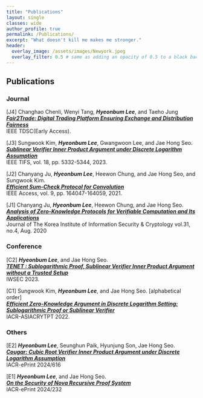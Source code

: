 ```yaml
---
title: "Publications"
layout: single
classes: wide
author_profile: true
permalink: /Publications/
excerpt: "What doesn't kill me makes me stronger."
header:
  overlay_image: /assets/images/Newyork.jpeg
  overlay_filter: 0.5 # same as adding an opacity of 0.5 to a black background
---
```


## Publications

### Journal
[J4] Changhao Chenli, Wenyi Tang,  **_Hyeonbum Lee_**, and Taeho Jung
<br>
**_[Fair2Trade: Digital Trading Platform Ensuring Exchange and Distribution Fairness](https://ieeexplore.ieee.org/document/10420492)_**
<br>
IEEE TDSC(Early Access).

[J3] Sungwook Kim, **_Hyeonbum Lee_**, Gwangwoon Lee, and Jae Hong Seo.
<br>
**_[Sublinear Verifier Inner Product Argument under Discrete Logarithm Assumption](https://ieeexplore.ieee.org/document/10198341)_**
<br>
IEEE TIFS, vol. 18, pp. 5332-5344, 2023.

[J2] Chanyang Ju, **_Hyeonbum Lee_**, Heewon Chung, and Jae Hong Seo, and Sungwook Kim.
<br>
**_[Efficient Sum-Check Protocol for Convolution](https://ieeexplore.ieee.org/document/9638642)_**
<br>
IEEE Access, vol. 9, pp. 164047-164059, 2021.

[J1] Chanyang Ju, **_Hyeonbum Lee_**, Heewon Chung, and Jae Hong Seo.
<br>
**_[Analysis of Zero-Knowledge Protocols for Verifiable Computation and Its Applications](https://www.koreascience.or.kr/article/JAKO202125141268152.pdf)_**
<br>
Journal of The Korea Institute of Information Security & Cryptology vol.31, no.4, Aug. 2020

### Conference
[C2] **_Hyeonbum Lee_**, and Jae Hong Seo.
<br>
**_[TENET : Sublogarithmic Proof, Sublinear Verifier Inner Product Argument without a Trusted Setup](https://link.springer.com/chapter/10.1007/978-3-031-41326-1_12)_**
<br>
IWSEC 2023.

[C1] Sungwook Kim, **_Hyeonbum Lee_**, and Jae Hong Seo. [alphabetical order]
<br>
**_[Efficient Zero-Knowledge Argument in Discrete Logarithm Setting: Sublogarithmic Proof or Sublinear Verifier](https://link.springer.com/chapter/10.1007/978-3-031-22966-4_14)_**
<br>
IACR-ASIACRYTPT 2022.

### Others
[E2]  **_Hyeonbum Lee_**, Seunghun Paik, Hyunjung Son, Jae Hong Seo.
<br>
**_[Cougar: Cubic Root Verifier Inner Product Argument under Discrete Logarithm Assumption](https://eprint.iacr.org/2024/616)_**
<br>
IACR-ePrint 2024/616

[E1]  **_Hyeonbum Lee_**, and Jae Hong Seo.
<br>
**_[On the Security of Nova Recursive Proof System](https://eprint.iacr.org/2024/232)_**
<br>
IACR-ePrint 2024/232

